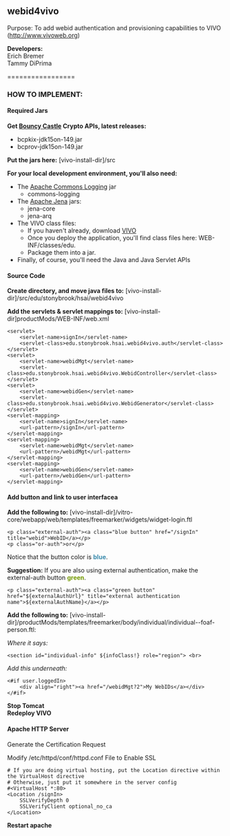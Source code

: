 ## webid4vivo

Purpose: To add webid authentication and provisioning capabilities to VIVO (http://www.vivoweb.org)

**Developers:**<br>
Erich Bremer<br>
Tammy DiPrima

=================

### HOW TO IMPLEMENT:

#### Required Jars

**Get [Bouncy Castle](http://www.bouncycastle.org/latest_releases.html) Crypto APIs, latest releases:** 

* bcpkix-jdk15on-149.jar 
* bcprov-jdk15on-149.jar

**Put the jars here:** [vivo-install-dir]/src

**For your local development environment, you'll also need:**

* The [Apache Commons Logging](http://commons.apache.org/proper/commons-logging/download_logging.cgi) jar
  * commons-logging
* The [Apache Jena](http://www.apache.org/dist/jena/binaries/) jars:
  * jena-core
  * jena-arq  
* The VIVO class files:
  * If you haven't already, download [VIVO](http://vivoweb.org/download)
  * Once you deploy the application, you'll find class files here: WEB-INF/classes/edu.
  * Package them into a jar.
* Finally, of course, you'll need the Java and Java Servlet APIs


#### Source Code

**Create directory, and move java files to:** [vivo-install-dir]/src/edu/stonybrook/hsai/webid4vivo

**Add the servlets & servlet mappings to:** [vivo-install-dir]productMods/WEB-INF/web.xml<br>

    <servlet>
        <servlet-name>signIn</servlet-name>
        <servlet-class>edu.stonybrook.hsai.webid4vivo.auth</servlet-class>
    </servlet>
    <servlet>
        <servlet-name>webidMgt</servlet-name>
        <servlet-class>edu.stonybrook.hsai.webid4vivo.WebidController</servlet-class>
    </servlet>
    <servlet>
        <servlet-name>webidGen</servlet-name>
        <servlet-class>edu.stonybrook.hsai.webid4vivo.WebidGenerator</servlet-class>
    </servlet>
    <servlet-mapping>
        <servlet-name>signIn</servlet-name>
        <url-pattern>/signIn</url-pattern>
    </servlet-mapping>
    <servlet-mapping>
        <servlet-name>webidMgt</servlet-name>
        <url-pattern>/webidMgt</url-pattern>
    </servlet-mapping>
    <servlet-mapping>
        <servlet-name>webidGen</servlet-name>
        <url-pattern>/webidGen</url-pattern>
    </servlet-mapping>


#### Add button and link to user interfacea

**Add the following to:** [vivo-install-dir]/vitro-core/webapp/web/templates/freemarker/widgets/widget-login.ftl

    <p class="external-auth"><a class="blue button" href="/signIn" title="webid">WebID</a></p>
    <p class="or-auth">or</p>
    
Notice that the button color is <font color="#398aac">**blue**</font>.

**Suggestion:** If you are also using external authentication, make the external-auth button <font color="#749a02">**green**</font>.

    <p class="external-auth"><a class="green button" href="${externalAuthUrl}" title="external authentication name">${externalAuthName}</a></p>

**Add the following to:** [vivo-install-dir]/productMods/templates/freemarker/body/individual/individual--foaf-person.ftl:

*Where it says:*

    <section id="individual-info" ${infoClass!} role="region"> <br>

*Add this underneath:*

    <#if user.loggedIn>    
        <div align="right"><a href="/webidMgt?2">My WebIDs</a></div>
    </#if>


**Stop Tomcat<br>
Redeploy VIVO<br>**

#### Apache HTTP Server

Generate the Certification Request

Modify /etc/httpd/conf/httpd.conf File to Enable SSL

    # If you are doing virtual hosting, put the Location directive within the VirtualHost directive
    # Otherwise, just put it somewhere in the server config
    #<VirtualHost *:80>    
    <Location /signIn>
        SSLVerifyDepth 0
        SSLVerifyClient optional_no_ca
    </Location>

    

**Restart apache**
